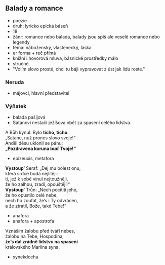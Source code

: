 ## Balady a romance
- poezie
- druh: lyricko epická báseň
- 18
- žánr: romance nebo balada, balady jsou spíš ale veselé romance nebo legendy
- téma: náboženský, vlastenecký, láska
- er forma + reč přímá
- knižní i hovorová mluva, básnické prostředky málo
- stručné
- "Volím slovo prosté,
chci tu báji vypravovat
z úst jak lidu roste."

### Neruda
- májovci, hlavní představitel

### Výňatek

- balada pašíjová
- Satanovi nestačí ježíšova obět za spasení celého lidstva.

A Bůh kynul. Bylo __ticho, ticho__.<br>
„Satane, nuž prones slovo svoje!“<br>
Anděl děsu uklonil se pánu:<br>
__„Pozdravena koruna buď Tvoje!“__<br>

- epizeuxis, metafora

__Vystoup‘__ Seraf: „Dej mu bolest onu,<br>
která srdce bodá nejlitěji:<br>
ti, jež k sobě vinul nejtoužněji,<br>
že ho zalhou, zradí, opouštějí!“<br>
__Vystoup‘__ Trůn: „Nech pocítiti jeho,<br>
že ho opustilo celé nebe,<br>
nech ho zoufat, že’s i Ty odvrácen,<br>
a že ztratil, Bože, také Tebe!“<br>

- anafora
- anafora + apostrofa

Vznáším žalobu před tváří nebes,<br>
žalobu na Tebe, Hospodina,<br>
__že’s dal zrádně lidstvu na spasení__<br>
královského Mariina syna.<br>

- synekdocha

